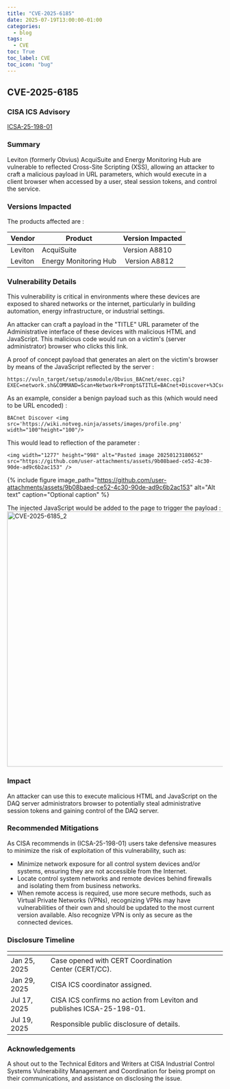 ```yaml
---
title: "CVE-2025-6185"
date: 2025-07-19T13:00:00-01:00
categories:
  - blog
tags:
  - CVE
toc: True
toc_label: CVE
toc_icon: "bug"
---
```


## CVE-2025-6185

### CISA ICS Advisory 
[ICSA-25-198-01](https://www.cisa.gov/news-events/ics-advisories/icsa-25-198-01)

### Summary
Leviton (formerly Obvius) AcquiSuite and Energy Monitoring Hub are vulnerable to reflected Cross-Site Scripting (XSS), allowing an attacker to craft a malicious payload in URL parameters, which would execute in a client browser when accessed by a user, steal session tokens, and control the service.

### Versions Impacted 

The products affected are :

| Vendor        | Product        | Version Impacted                |
| --------------| -------------- | ------------------------------ |
| Leviton      | AcquiSuite        | Version A8810                |
| Leviton     | Energy Monitoring Hub     |  Version A8812                     |

### Vulnerability Details
This vulnerability is critical in environments where these devices are exposed to shared networks or the internet, particularly in building automation, energy infrastructure, or industrial settings.

An attacker can craft a payload in the "TITLE" URL parameter of the Administrative interface of these devices with malicious HTML and JavaScript. This malicious code would run on a victim's (server administrator) browser who clicks this link.

A proof of concept payload that generates an alert on the victim's browser by means of the JavaScript reflected by the server :
```
https://vuln_target/setup/asmodule/Obvius_BACnet/exec.cgi?EXEC=network.sh&COMMAND=Scan+Network+Prompt&TITLE=BACnet+Discover+%3Cscript%3Ealert%28document.domain%29%3C%2Fscript%3E
```

As an example, consider a benign payload such as this (which would need to be URL encoded) :
```
BACnet Discover <img src='https://wiki.notveg.ninja/assets/images/profile.png' width="100"height="100"/>
```

This would lead to reflection of the parameter : 
```
<img width="1277" height="998" alt="Pasted image 20250123180652" src="https://github.com/user-attachments/assets/9b08baed-ce52-4c30-90de-ad9c6b2ac153" />
```
{% include figure image_path="https://github.com/user-attachments/assets/9b08baed-ce52-4c30-90de-ad9c6b2ac153" alt="Alt text" caption="Optional caption" %}


The injected JavaScript would be added to the page to trigger the payload :
<img width="1831" height="595" alt="CVE-2025-6185_2" src="https://github.com/user-attachments/assets/c794c8a5-58f7-41ce-bed8-e72b8e6cb39c" />

### Impact 
An attacker can use this to execute malicious HTML and JavaScript on the DAQ server administrators browser to potentially steal administrative session tokens and gaining control of the DAQ server.

### Recommended Mitigations

As CISA recommends in (ICSA-25-198-01) users take defensive measures to minimize the risk of exploitation of this vulnerability, such as:

- Minimize network exposure for all control system devices and/or systems, ensuring they are not accessible from the Internet.
- Locate control system networks and remote devices behind firewalls and isolating them from business networks.
- When remote access is required, use more secure methods, such as Virtual Private Networks (VPNs), recognizing VPNs may have vulnerabilities of their own and should be updated to the most current version available. Also recognize VPN is only as secure as the connected devices.

### Disclosure Timeline

| <!-- -->     | <!-- -->                                                               |
| ------------ | ---------------------------------------------------------------------- |
| Jan 25, 2025 | Case opened with CERT Coordination Center (CERT/CC).                   |
| Jan 29, 2025 | CISA ICS coordinator assigned.                                         |
| Jul 17, 2025 | CISA ICS confirms no action from Leviton and publishes ICSA-25-198-01. |
| Jul 19, 2025 | Responsible public disclosure of details.                              |

### Acknowledgements
A shout out to the Technical Editors and Writers at CISA Industrial Control Systems Vulnerability Management and Coordination for being prompt on their communications, and assistance on disclosing the issue.




